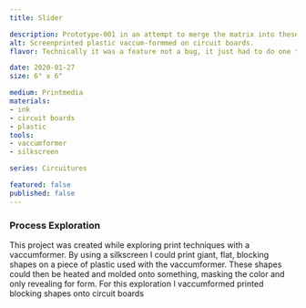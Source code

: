 ```yaml
---
title: Slider

description: Prototype-001 in an attempt to merge the matrix into these circuit board forms.
alt: Screenprinted plastic vaccum-formmed on circuit boards.
flavor: Technically it was a feature not a bug, it just had to do one thing.

date: 2020-01-27
size: 6" x 6"

medium: Printmedia
materials:
- ink
- circuit boards
- plastic
tools:
- vaccumformer
- silkscreen

series: Circuitures

featured: false
published: false
---
```


### Process Exploration
This project was created while exploring print techniques with a vaccumformer.
By using a silkscreen I could print giant, flat, blocking shapes on a piece of plastic used with the vaccumformer.
These shapes could then be heated and molded onto something, masking the color and only revealing for form. 
For this exploration I vaccumformed printed blocking shapes onto circuit boards

